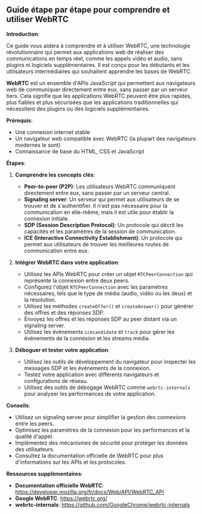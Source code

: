 ## Guide étape par étape pour comprendre et utiliser WebRTC

**Introduction**:

Ce guide vous aidera à comprendre et à utiliser WebRTC, une technologie révolutionnaire qui permet aux applications web de réaliser des communications en temps réel, comme les appels vidéo et audio, sans plugins ni logiciels supplémentaires. Il est conçu pour les débutants et les utilisateurs intermédiaires qui souhaitent apprendre les bases de WebRTC.

**WebRTC** est un ensemble d'APIs JavaScript qui permettent aux navigateurs web de communiquer directement entre eux, sans passer par un serveur tiers. Cela signifie que les applications WebRTC peuvent être plus rapides, plus fiables et plus sécurisées que les applications traditionnelles qui nécessitent des plugins ou des logiciels supplémentaires.

**Prérequis**:

* Une connexion internet stable
* Un navigateur web compatible avec WebRTC (la plupart des navigateurs modernes le sont)
* Connaissance de base du HTML, CSS et JavaScript

**Étapes**:

1. **Comprendre les concepts clés**:

   * **Peer-to-peer (P2P)**: Les utilisateurs WebRTC communiquent directement entre eux, sans passer par un serveur central.
   * **Signaling server**: Un serveur qui permet aux utilisateurs de se trouver et de s'authentifier. Il n'est pas nécessaire pour la communication en elle-même, mais il est utile pour établir la connexion initiale.
   * **SDP (Session Description Protocol)**: Un protocole qui décrit les capacités et les paramètres de la session de communication.
   * **ICE (Interactive Connectivity Establishment)**: Un protocole qui permet aux utilisateurs de trouver les meilleures routes de communication entre eux.

2. **Intégrer WebRTC dans votre application**:

   *  Utilisez les APIs WebRTC pour créer un objet `RTCPeerConnection` qui représente la connexion entre deux peers.
   *  Configurez l'objet `RTCPeerConnection` avec les paramètres nécessaires, tels que le type de média (audio, vidéo ou les deux) et la résolution.
   *  Utilisez les méthodes `createOffer()` et `createAnswer()` pour générer des offres et des réponses SDP.
   *  Envoyez les offres et les réponses SDP au peer distant via un signaling server.
   *  Utilisez les événements `icecandidate` et `track` pour gérer les événements de la connexion et les streams média.

3. **Déboguer et tester votre application**:

   *  Utilisez les outils de développement du navigateur pour inspecter les messages SDP et les événements de la connexion.
   *  Testez votre application avec différents navigateurs et configurations de réseau.
   *  Utilisez des outils de débogage WebRTC comme `webrtc-internals` pour analyser les performances de votre application.

**Conseils**:

* Utilisez un signaling server pour simplifier la gestion des connexions entre les peers.
* Optimisez les paramètres de la connexion pour les performances et la qualité d'appel.
* Implémentez des mécanismes de sécurité pour protéger les données des utilisateurs.
* Consultez la documentation officielle de WebRTC pour plus d'informations sur les APIs et les protocoles.

**Ressources supplémentaires**:

* **Documentation officielle WebRTC**: https://developer.mozilla.org/fr/docs/Web/API/WebRTC_API
* **Google WebRTC**: https://webrtc.org/
* **webrtc-internals**: https://github.com/GoogleChrome/webrtc-internals



